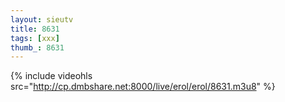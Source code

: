 ```yaml
--- 
layout: sieutv
title: 8631
tags: [xxx]
thumb_: 8631
---
```

{% include videohls src="http://cp.dmbshare.net:8000/live/erol/erol/8631.m3u8" %} 
